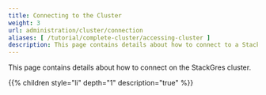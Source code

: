 ```yaml
---
title: Connecting to the Cluster
weight: 3
url: administration/cluster/connection
aliases: [ /tutorial/complete-cluster/accessing-cluster ]
description: This page contains details about how to connect to a StackGres cluster.
---
```


This page contains details about how to connect on the StackGres cluster.

{{% children style="li" depth="1" description="true" %}}
